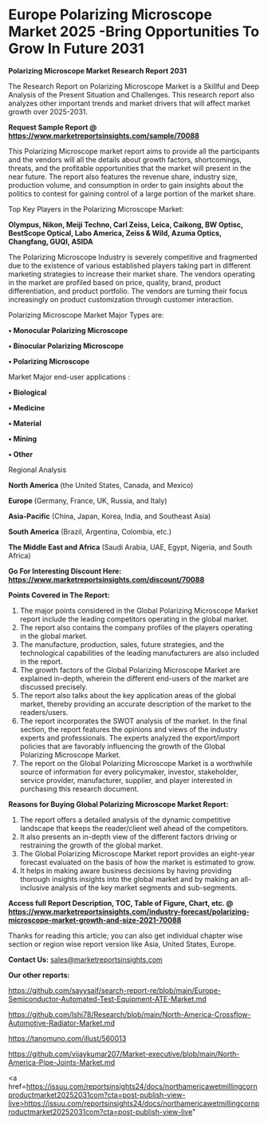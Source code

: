 # Europe Polarizing Microscope Market 2025 -Bring Opportunities To Grow In Future 2031

<strong>Polarizing Microscope Market Research Report 2031</strong>

The Research Report on Polarizing Microscope Market is a Skillful and Deep Analysis of the Present Situation and Challenges. This research report also analyzes other important trends and market drivers that will affect market growth over 2025-2031.

<strong>Request Sample Report @ <a href=https://www.marketreportsinsights.com/sample/70088>https://www.marketreportsinsights.com/sample/70088</a></strong>

This Polarizing Microscope market report aims to provide all the participants and the vendors will all the details about growth factors, shortcomings, threats, and the profitable opportunities that the market will present in the near future. The report also features the revenue share, industry size, production volume, and consumption in order to gain insights about the politics to contest for gaining control of a large portion of the market share.

Top Key Players in the Polarizing Microscope Market:

<strong>Olympus, Nikon, Meiji Techno, Carl Zeiss, Leica, Caikong, BW Optisc, BestScope Optical, Labo America, Zeiss & Wild, Azuma Optics, Changfang, GUQI, ASIDA</strong>

The Polarizing Microscope Industry is severely competitive and fragmented due to the existence of various established players taking part in different marketing strategies to increase their market share. The vendors operating in the market are profiled based on price, quality, brand, product differentiation, and product portfolio. The vendors are turning their focus increasingly on product customization through customer interaction.

Polarizing Microscope Market Major Types are:

<strong>• Monocular Polarizing Microscope

• Binocular Polarizing Microscope

• Polarizing Microscope</strong>

Market Major end-user applications :

<strong>• Biological

• Medicine

• Material

• Mining

• Other</strong>

Regional Analysis

</u><strong><b>North America</b></strong> (the United States, Canada, and Mexico)

<strong><b>Europe </b></strong>(Germany, France, UK, Russia, and Italy)

<strong><b>Asia-Pacific</b></strong> (China, Japan, Korea, India, and Southeast Asia)

<strong><b>South America</b></strong> (Brazil, Argentina, Colombia, etc.)

<strong><b>The Middle East and Africa</b></strong> (Saudi Arabia, UAE, Egypt, Nigeria, and South Africa)

<strong>Go For Interesting Discount Here: <a href=https://www.marketreportsinsights.com/discount/70088>https://www.marketreportsinsights.com/discount/70088</a></strong>

<strong>Points Covered in The Report:</strong>
<ol>
  <li>The major points considered in the Global Polarizing Microscope Market report include the leading competitors operating in the global market.</li>
  <li>The report also contains the company profiles of the players operating in the global market.</li>
  <li>The manufacture, production, sales, future strategies, and the technological capabilities of the leading manufacturers are also included in the report.</li>
  <li>The growth factors of the Global Polarizing Microscope Market are explained in-depth, wherein the different end-users of the market are discussed precisely.</li>
  <li>The report also talks about the key application areas of the global market, thereby providing an accurate description of the market to the readers/users.</li>
  <li>The report incorporates the SWOT analysis of the market. In the final section, the report features the opinions and views of the industry experts and professionals. The experts analyzed the export/import policies that are favorably influencing the growth of the Global Polarizing Microscope Market.</li>
  <li>The report on the Global Polarizing Microscope Market is a worthwhile source of information for every policymaker, investor, stakeholder, service provider, manufacturer, supplier, and player interested in purchasing this research document.</li>
</ol>
<strong>Reasons for Buying Global Polarizing Microscope Market Report:</strong>

<ol>
  <li>The report offers a detailed analysis of the dynamic competitive landscape that keeps the reader/client well ahead of the competitors.</li>
  <li>It also presents an in-depth view of the different factors driving or restraining the growth of the global market.</li>
  <li>The Global Polarizing Microscope Market report provides an eight-year forecast evaluated on the basis of how the market is estimated to grow.</li>
  <li>It helps in making aware business decisions by having providing thorough insights insights into the global market and by making an all-inclusive analysis of the key market segments and sub-segments.</li>
</ol>
<strong>Access full Report Description, TOC, Table of Figure, Chart, etc. @ <a href=https://www.marketreportsinsights.com/industry-forecast/polarizing-microscope-market-growth-and-size-2021-70088>https://www.marketreportsinsights.com/industry-forecast/polarizing-microscope-market-growth-and-size-2021-70088</a></strong>


Thanks for reading this article; you can also get individual chapter wise section or region wise report version like Asia, United States, Europe.

<strong>Contact Us:</strong>
sales@marketreportsinsights.com

<strong>Our other reports:</strong>

<a href=https://github.com/sayysaif/search-report-re/blob/main/Europe-Semiconductor-Automated-Test-Equipment-ATE-Market.md>https://github.com/sayysaif/search-report-re/blob/main/Europe-Semiconductor-Automated-Test-Equipment-ATE-Market.md</a>

<a href=https://github.com/Ishi78/Research/blob/main/North-America-Crossflow-Automotive-Radiator-Market.md>https://github.com/Ishi78/Research/blob/main/North-America-Crossflow-Automotive-Radiator-Market.md</a>

<a href=https://tanomuno.com/illust/560013>https://tanomuno.com/illust/560013</a>

<a href=https://github.com/vijaykumar207/Market-executive/blob/main/North-America-Pipe-Joints-Market.md>https://github.com/vijaykumar207/Market-executive/blob/main/North-America-Pipe-Joints-Market.md</a>

<a href=https://issuu.com/reportsinsights24/docs/northamericawetmillingcornproductmarket20252031com?cta=post-publish-view-live>https://issuu.com/reportsinsights24/docs/northamericawetmillingcornproductmarket20252031com?cta=post-publish-view-live</a>"
